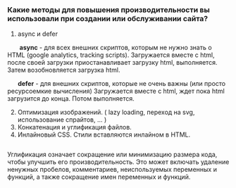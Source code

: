 ### Какие методы для повышения производительности вы использовали при создании или обслуживании сайта?

1. async и defer

  &nbsp;&nbsp;&nbsp;&nbsp;&nbsp;&nbsp; **async** - для всех внешних скриптов, которым не нужно знать о HTML (google analytics, tracking scripts).
  Загружается вместе с html, после своей загрузки приостанавливает загрузку html, выполняется. Затем возобновляется загрузка html.

  &nbsp;&nbsp;&nbsp;&nbsp;&nbsp;&nbsp;**defer** - для внешних скриптов, которые не очень важны (или просто ресурсоемкие вычисления)
  Загружается вместе с html, ждет пока html загрузится до конца. Потом выполняется.

2. Оптимизация изображений. ( lazy loading, переход на svg, использование спрайтов, ... ) 
3. Конкатенация и углификация файлов.
4. Инлайновый CSS. Стили вставляются инлайном в HTML.

```

```

Углификация означает сокращение или минимизацию размера кода, чтобы улучшить его производительность. Это может включать удаление ненужных пробелов, комментариев, неиспользуемых переменных и функций, а также сокращение имен переменных и функций. 

